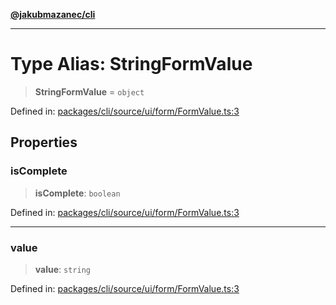 [**@jakubmazanec/cli**](../README.md)

---

# Type Alias: StringFormValue

> **StringFormValue** = `object`

Defined in:
[packages/cli/source/ui/form/FormValue.ts:3](https://github.com/jakubmazanec/tools/blob/c36a857a499e2c0c4f38fc4405cb987b357adf10/packages/cli/source/ui/form/FormValue.ts#L3)

## Properties

### isComplete

> **isComplete**: `boolean`

Defined in:
[packages/cli/source/ui/form/FormValue.ts:3](https://github.com/jakubmazanec/tools/blob/c36a857a499e2c0c4f38fc4405cb987b357adf10/packages/cli/source/ui/form/FormValue.ts#L3)

---

### value

> **value**: `string`

Defined in:
[packages/cli/source/ui/form/FormValue.ts:3](https://github.com/jakubmazanec/tools/blob/c36a857a499e2c0c4f38fc4405cb987b357adf10/packages/cli/source/ui/form/FormValue.ts#L3)
